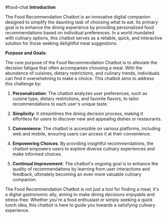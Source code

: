 #food-chat
**Introduction**

The Food Recommendation Chatbot is an innovative digital companion designed to simplify the daunting task of choosing what to eat. Its primary goal is to enhance the dining experience by providing personalized food recommendations based on individual preferences. In a world inundated with culinary options, this chatbot serves as a reliable, quick, and interactive solution for those seeking delightful meal suggestions.

**Purpose and Goals:**

The core purpose of the Food Recommendation Chatbot is to alleviate the decision fatigue that often accompanies choosing a meal. With the abundance of cuisines, dietary restrictions, and culinary trends, individuals can find it overwhelming to make a choice. This chatbot aims to address this challenge by:

1. **Personalization**: The chatbot analyzes user preferences, such as cuisine type, dietary restrictions, and favorite flavors, to tailor recommendations to each user's unique taste.

2. **Simplicity**: It streamlines the dining decision process, making it effortless for users to discover new and appealing dishes or restaurants.

3. **Convenience**: The chatbot is accessible on various platforms, including web and mobile, ensuring users can access it at their convenience.

4. **Empowering Choices**: By providing insightful recommendations, the chatbot empowers users to explore diverse culinary experiences and make informed choices.

5. **Continual Improvement**: The chatbot's ongoing goal is to enhance the quality of recommendations by learning from user interactions and feedback, ultimately becoming an even more valuable culinary companion.

The Food Recommendation Chatbot is not just a tool for finding a meal; it's a digital gastronomic ally, aiming to make dining decisions enjoyable and stress-free. Whether you're a food enthusiast or simply seeking a quick lunch idea, this chatbot is here to guide you towards a satisfying culinary experience.
